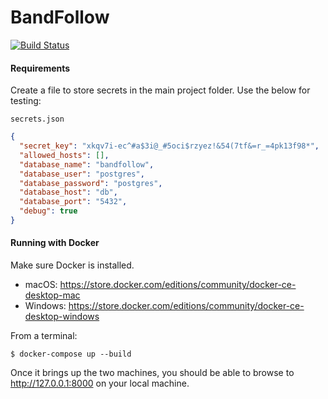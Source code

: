 # BandFollow

[![Build Status](https://travis-ci.org/Tamerz/bandfollow.svg?branch=master)](https://travis-ci.org/Tamerz/bandfollow)

#### Requirements
Create a file to store secrets in the main project folder. Use the below for testing:

`secrets.json`
```json
{
  "secret_key": "xkqv7i-ec^#a$3i@_#5oci$rzyez!&54(7tf&=r_=4pk13f98*",
  "allowed_hosts": [],
  "database_name": "bandfollow",
  "database_user": "postgres",
  "database_password": "postgres",
  "database_host": "db",
  "database_port": "5432",
  "debug": true
}
```

#### Running with Docker

Make sure Docker is installed.
* macOS: <https://store.docker.com/editions/community/docker-ce-desktop-mac>
* Windows: <https://store.docker.com/editions/community/docker-ce-desktop-windows>

From a terminal:
```
$ docker-compose up --build
```

Once it brings up the two machines, you should be able to browse to
<http://127.0.0.1:8000> on your local machine.
